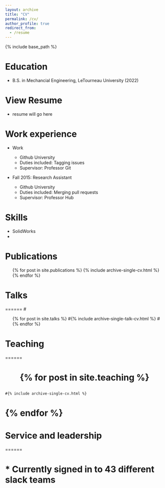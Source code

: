 ```yaml
---
layout: archive
title: "CV"
permalink: /cv/
author_profile: true
redirect_from:
  - /resume
---
```


{% include base_path %}

Education
======
* B.S. in Mechancial Engineering, LeTourneau University (2022)

View Resume
=====
* resume will go here

Work experience
======
* Work
  * Github University
  * Duties included: Tagging issues
  * Supervisor: Professor Git

* Fall 2015: Research Assistant
  * Github University
  * Duties included: Merging pull requests
  * Supervisor: Professor Hub
  
Skills
======
* SolidWorks
* 

Publications
======
  <ul>{% for post in site.publications %}
    {% include archive-single-cv.html %}
  {% endfor %}</ul>
  
# Talks
======
  #<ul>{% for post in site.talks %}
    #{% include archive-single-talk-cv.html %}
  #{% endfor %}</ul>
  
# Teaching
======
 # <ul>{% for post in site.teaching %}
    #{% include archive-single-cv.html %}
 # {% endfor %}</ul>
  
# Service and leadership
======
# * Currently signed in to 43 different slack teams
